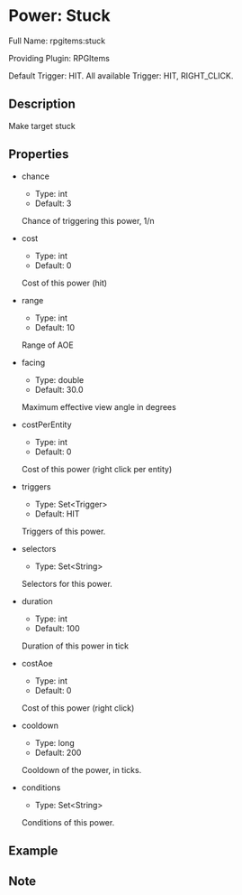 # Power: Stuck

<!-- This file is generated ingame by `/rpgitem gen-wiki`. -->
<!-- Please only edit between "beginCustomXXXX" and "endCustomXXXX".  -->
<!-- If you want to edit description of this power or property, -->
<!-- please edit corresponding section in "resources/lang/en_US.yml" -->

Full Name: rpgitems:stuck

Providing Plugin: RPGItems

Default Trigger: HIT. All available Trigger: HIT, RIGHT_CLICK.

<!-- beginCustomHeader -->
<!-- endCustomHeader -->

## Description

Make target stuck
<!-- beginCustomDescription -->
<!-- endCustomDescription -->

## Properties

* chance

  * Type: int
  * Default: 3

  Chance of triggering this power, 1/n

* cost

  * Type: int
  * Default: 0

  Cost of this power (hit)

* range

  * Type: int
  * Default: 10

  Range of AOE

* facing

  * Type: double
  * Default: 30.0

  Maximum effective view angle in degrees

* costPerEntity

  * Type: int
  * Default: 0

  Cost of this power (right click per entity)

* triggers

  * Type: Set&lt;Trigger&gt;
  * Default: HIT

  Triggers of this power.

* selectors

  * Type: Set&lt;String&gt;

  Selectors for this power.

* duration

  * Type: int
  * Default: 100

  Duration of this power in tick

* costAoe

  * Type: int
  * Default: 0

  Cost of this power (right click)

* cooldown

  * Type: long
  * Default: 200

  Cooldown of the power, in ticks.

* conditions

  * Type: Set&lt;String&gt;

  Conditions of this power.

<!-- beginCustomProperties -->
<!-- endCustomProperties -->

## Example

<!-- beginCustomExample -->
<!-- endCustomExample -->

## Note

<!-- beginCustomNote -->
<!-- endCustomNote -->